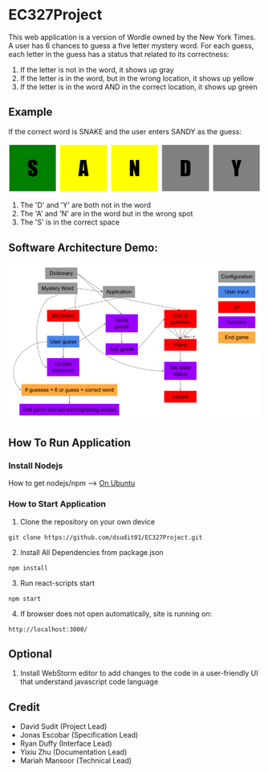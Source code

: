 # EC327Project
This web application is a version of Wordle owned by the New York Times. A user has 6 chances to guess a five letter mystery word. For each guess, each letter in the guess has a status that related to its correctness:
1. If the letter is not in the word, it shows up gray
2. If the letter is in the word, but in the wrong location, it shows up yellow
3. If the letter is in the word AND in the correct location, it shows up green

## Example
If the correct word is SNAKE and the user enters SANDY as the guess:


![example](./public/eampleWord.png)

1. The 'D' and 'Y' are both not in the word
2. The 'A' and 'N' are in the word but in the wrong spot
3. The 'S' is in the correct space 

## Software Architecture Demo:

![example](./public/Architecture.png)

## How To Run Application

### Install Nodejs
How to get nodejs/npm --> [On Ubuntu](https://linuxize.com/post/how-to-install-node-js-on-ubuntu-18.04/)


### How to Start Application
1. Clone the repository on your own device
```shell
git clone https://github.com/dsudit01/EC327Project.git
```

2. Install All Dependencies from package.json
```shell
npm install
```

3. Run react-scripts start
```shell
npm start
```

4. If browser does not open automatically, site is running on:
```
http://localhost:3000/
``` 

## Optional
1. Install WebStorm editor to add changes to the code in a user-friendly UI that understand javascript code language

## Credit
- David Sudit (Project Lead) 
- Jonas Escobar (Specification Lead) 
- Ryan Duffy (Interface Lead) 
- Yixiu Zhu (Documentation Lead) 
- Mariah Mansoor (Technical Lead) 
